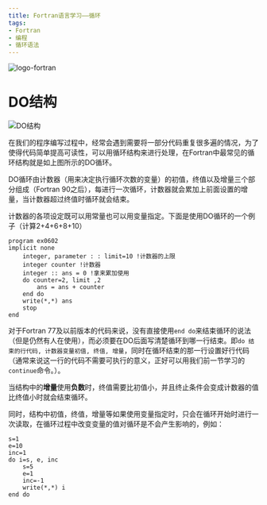 ```yaml
---
title: Fortran语言学习——循环
tags:
- Fortran
- 编程
- 循环语法
---
```


![logo-fortran](https://file.tabirstrees.top/blogfile/logo-fortran.png)

# DO结构

![DO结构](https://hexo-1301133429.cos.ap-chengdu.myqcloud.com/20210710211357.png)

在我们的程序编写过程中，经常会遇到需要将一部分代码重复很多遍的情况，为了使得代码简单提高可读性，可以用循环结构来进行处理，在Fortran中最常见的循环结构就是如上图所示的DO循环。

DO循环由计数器（用来决定执行循环次数的变量）的初值，终值以及增量三个部分组成（Fortran 90之后），每进行一次循环，计数器就会累加上前面设置的增量，当计数器超过终值时循环就会结束。

计数器的各项设定既可以用常量也可以用变量指定。下面是使用DO循环的一个例子（计算2+4+6+8+10）

```Fortran
program ex0602
implicit none
    integer, parameter : : limit=10 !计数器的上限
    integer counter !计数器
    integer :: ans = 0 !拿来累加使用
    do counter=2, limit ,2
        ans = ans + counter
    end do
    write(*,*) ans
    stop
end
```

对于Fortran 77及以前版本的代码来说，没有直接使用`end do`来结束循环的说法（但是仍然有人在使用），而必须要在DO后面写清楚循环到哪一行结束。即`do 结束的行代码, 计数器变量初值, 终值, 增量`，同时在循环结束的那一行设置好行代码（通常来说这一行的代码不需要可执行的意义，正好可以用我们前一节学习的`continue`命令。）。

当结构中的**增量**使用**负数**时，终值需要比初值小，并且终止条件会变成计数器的值比终值小时就会结束循环。

同时，结构中初值，终值，增量等如果使用变量指定时，只会在循环开始时进行一次读取，在循环过程中改变变量的值对循环是不会产生影响的，例如：

```Fortran
s=1
e=10
inc=1
do i=s, e, inc
    s=5
    e=1
    inc=-1
    write(*,*) i
end do
```

